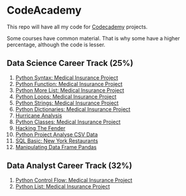 # CodeAcademy
This repo will have all my code for [Codecademy](https://www.codecademy.com/profiles/FarhanKhalifaIbrahim) projects.

Some courses have common material. That is why some have a higher percentage, although the code is lesser.

## Data Science Career Track (25%)
1. [Python Syntax: Medical Insurance Project](https://gist.github.com/7efe06c2e430cc1fb9e227f835f28c57)
2. [Python Function: Medical Insurance Project](https://gist.github.com/c517acecd9cf29e51d09747a82ea2f6c)
3. [Python More List: Medical Insurance Project](https://gist.github.com/ae9d24c9ade37a212ed9a49848510b09)
4. [Python Loops: Medical Insurance Project](https://gist.github.com/89cf999152da5deece4985bc9fc6b002)
5. [Python Strings: Medical Insurance Project](https://gist.github.com/499184bbd4adbc188885b09b837e0d97)
6. [Python Dictionaries: Medical Insurance Project](https://gist.github.com/fa6d091c830087b8a51d92bf23f2e317)
7. [Hurricane Analysis](https://gist.github.com/c5c6459a655ae7518a9c1d198a03626c)
8. [Python Classes: Medical Insurance Project](https://gist.github.com/aca58379a36685a7ae6360e34850c570)
9. [Hacking The Fender](https://gist.github.com/f6e7d3657f34ec3acae3edeb1ea4aece)
10. [Python Project Analyse CSV Data](https://github.com/Farhan-Khalifa-Ibrahim/CodeAcademy/tree/main/python-portfolio)
11. [SQL Basic: New York Restaurants](https://gist.github.com/ad29eb5be07cde6f339a824c7d68b037)
12. [Manipulating Data Frame Pandas](https://github.com/Farhan-Khalifa-Ibrahim/CodeAcademy/blob/main/Manipulating%20Data%20Frame%20Pandas.py)

## Data Analyst Career Track (32%)
1. [Python Control Flow: Medical Insurance Project](https://gist.github.com/59f754db28b8a1c8bceb1b3180dd6367)
2. [Python List: Medical Insurance Project](https://gist.github.com/9567623ffc6682fa8bdaac674c2e270f)
